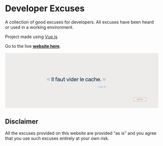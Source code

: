 # Developer Excuses
A collection of good excuses for developers. All excuses have been heard or used in a working environment.  

Project made using [Vue.js](https://vuejs.org/index.html)

Go to the live [**website here**](https://mkspcd.github.io/DeveloperExcuses/).  
  
<p align="center">
  <img src="https://raw.githubusercontent.com/mkspcd/DeveloperExcuses/master/screenshot.png" alt="Screenshot" />
</p>

## Disclaimer

​​All the excuses provided on this website are provided “as is” and you agree that you use such excuses entirely at your own risk.

